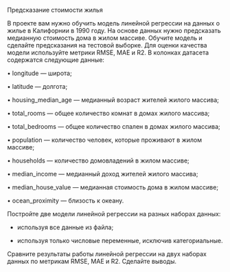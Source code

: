 Предсказание стоимости жилья

В проекте вам нужно обучить модель линейной регрессии на данных о жилье в Калифорнии в 1990 году. На основе данных нужно предсказать медианную стоимость дома в жилом массиве. Обучите модель и сделайте предсказания на тестовой выборке. Для оценки качества модели используйте метрики RMSE, MAE и R2.
В колонках датасета содержатся следующие данные:

•	longitude — широта;

•	latitude — долгота;

•	housing_median_age — медианный возраст жителей жилого массива;

•	total_rooms — общее количество комнат в домах жилого массива;

•	total_bedrooms — общее количество спален в домах жилого массива;

•	population — количество человек, которые проживают в жилом массиве;

•	households — количество домовладений в жилом массиве;

•	median_income — медианный доход жителей жилого массива;

•	median_house_value — медианная стоимость дома в жилом массиве;

•	ocean_proximity — близость к океану.

Постройте две модели линейной регрессии на разных наборах данных:

- используя все данные из файла;

- используя только числовые переменные, исключив категориальные.


Сравните результаты работы линейной регрессии на двух наборах данных по метрикам RMSE, MAE и R2. Сделайте выводы.